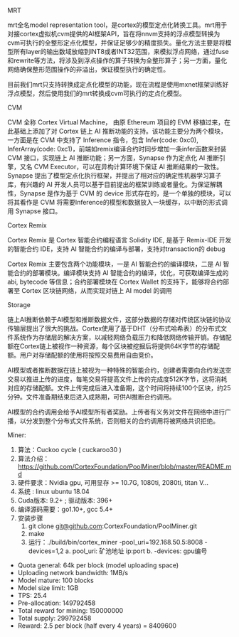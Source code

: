 MRT

mrt全名model representation tool，是cortex的模型定点化转换工具。mrt用于对接cortex虚拟机cvm提供的AI框架API，旨在将nnvm支持的浮点模型转换为cvm可执行的全整形定点化模型，并保证足够少的精度损失。量化方法主要是将模型所有layer的输出数域放缩到INT8或者INT32范围，来模拟浮点网络，通过fuse和rewrite等方法，将涉及到浮点操作的算子转换为全整形算子；另一方面，量化网络确保整形范围操作的非溢出，保证模型执行的确定性。

目前我们mrt只支持转换成定点化模型的功能，现在流程是使用mxnet框架训练好浮点模型，然后使用我们的mrt转换成cvm可执行的定点化模型。

CVM

CVM 全称 Cortex Virtual Machine， 由原 Ethereum 项目的 EVM 移植过来，在此基础上添加了对 Cortex 链上 AI 推断功能的支持。该功能主要分为两个模块，一方面是在 CVM 中支持了 Inference 指令，包含 Infer(code: 0xc0), InferArray(code: 0xc1)，前端如remix编译合约时同步增加一条infer函数来封装 CVM 接口，实现链上 AI 推断功能；另一方面，Synapse 作为定点化 AI 推断引擎，又名 CVM Executor，可以在异构计算环境下保证 AI 推断结果的一致性。Synapse 提出了模型定点化执行框架，并提出了相对应的确定性机器学习算子库，有兴趣的 AI 开发人员可以基于目前提出的框架训练或者量化。为保证解耦性，Synapse 是作为基于 CVM 的 device 形式存在的，是一个单独的模块，可以将其看作是 CVM 将需要Inference的模型和数据放入一块缓存，以中断的形式调用 Synapse 接口。



Cortex Remix

Cortex Remix 是 Cortex 智能合约编程语言 Solidity IDE, 是基于 Remix-IDE 开发的智能合约 IDE，支持 AI 智能合约的编译与部署，支持对transaction的 debug

Cortex Remix 主要包含两个功能模块，一是 AI 智能合约的编译模块，二是 AI 智能合约的部署模块。编译模块支持 AI 智能合约的编译，优化，可获取编译生成的 abi, bytecode 等信息；合约部署模块在 Cortex Wallet 的支持下，能够将合约部署至 Cortex 区块链网络，从而实现对链上 AI model 的调用



Storage

链上AI推断依赖于AI模型和推断数据文件，这部分数据的存储对传统区块链的协议传输层提出了很大的挑战。Cortex使用了基于DHT（分布式哈希表）的分布式文件系统作为存储层的解决方案，以减轻网络负载压力和降低网络传输开销。存储配额在Cortex链上被视作一种资源，每个区块被挖掘后将提供64K字节的存储配额。用户对存储配额的使用将按照交易费用自由竞价。

AI模型或者推断数据在链上被视为一种特殊的智能合约，创建者需要向合约发送空交易以推进上传的进度，每笔交易将提高文件上传的完成度512K字节，这将消耗对应的存储配额。文件上传完成后进入准备期，这个时间将持续100个区块，约25分钟。文件准备期结束后进入成熟期，可供AI推断合约调用。

AI模型的合约调用会给予AI模型所有者奖励。上传者有义务对文件在网络中进行广播，以分发到整个分布式文件系统，否则相关的合约调用将被网络共识拒绝。



Miner:

1. 算法：Cuckoo cycle ( cuckaroo30 )
2. 算法介绍： https://github.com/CortexFoundation/PoolMiner/blob/master/README.md
3. 硬件要求：Nvidia gpu, 可用显存 >= 10.7G, 1080ti, 2080ti, titan V…
4. 系统 : linux ubuntu 18.04
5. Cuda版本: 9.2+ ;  驱动版本: 396+
6. 编译源码需要：go1.10+,  gcc 5.4+
7. 安装步骤
   1. git clone git@github.com:CortexFoundation/PoolMiner.git
   2. make
   3. 运行：./build/bin/cortex_miner -pool_uri=192.168.50.5:8008 -devices=1,2
      a. pool_uri: 矿池地址 ip:port
      b. -devices: gpu编号





- Quota general: 64k per block (model uploading space)
- Uploading network bandwidth: 1MB/s
- Model mature: 100 blocks
- Model size limit: 1GB
- TPS: 25.4
- Pre-allocation: 149792458
- Total reward for mining: 150000000
- Total supply: 299792458
- Reward: 2.5 per block (half every 4 years)  =  8409600